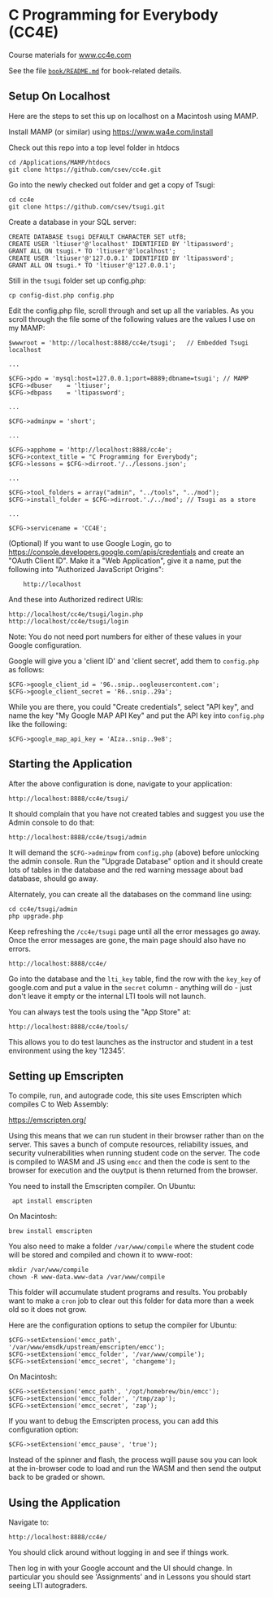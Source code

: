 
C Programming for Everybody (CC4E)
===========================

Course materials for www.cc4e.com

See the file [`book/README.md`](book/README.md) for book-related details.

Setup On Localhost
------------------

Here are the steps to set this up on localhost on a Macintosh using MAMP.

Install MAMP (or similar) using https://www.wa4e.com/install

Check out this repo into a top level folder in htdocs

    cd /Applications/MAMP/htdocs
    git clone https://github.com/csev/cc4e.git

Go into the newly checked out folder and get a copy of Tsugi:

    cd cc4e
    git clone https://github.com/csev/tsugi.git

Create a database in your SQL server:

    CREATE DATABASE tsugi DEFAULT CHARACTER SET utf8;
    CREATE USER 'ltiuser'@'localhost' IDENTIFIED BY 'ltipassword';
    GRANT ALL ON tsugi.* TO 'ltiuser'@'localhost';
    CREATE USER 'ltiuser'@'127.0.0.1' IDENTIFIED BY 'ltipassword';
    GRANT ALL ON tsugi.* TO 'ltiuser'@'127.0.0.1';

Still in the `tsugi` folder set up config.php:

    cp config-dist.php config.php

Edit the config.php file, scroll through and set up all the variables.  As you scroll through the file
some of the following values are the values I use on my MAMP:

    $wwwroot = 'http://localhost:8888/cc4e/tsugi';   // Embedded Tsugi localhost
    
    ...
    
    $CFG->pdo = 'mysql:host=127.0.0.1;port=8889;dbname=tsugi'; // MAMP
    $CFG->dbuser    = 'ltiuser';
    $CFG->dbpass    = 'ltipassword';
    
    ...
    
    $CFG->adminpw = 'short';
    
    ...
    
    $CFG->apphome = 'http://localhost:8888/cc4e';
    $CFG->context_title = "C Programming for Everybody";
    $CFG->lessons = $CFG->dirroot.'/../lessons.json';
    
    ... 
    
    $CFG->tool_folders = array("admin", "../tools", "../mod");
    $CFG->install_folder = $CFG->dirroot.'./../mod'; // Tsugi as a store
    
    ...
    
    $CFG->servicename = 'CC4E';

(Optional) If you want to use Google Login,
go to https://console.developers.google.com/apis/credentials and
create an "OAuth Client ID".  Make it a "Web Application", give it a name,
put the following into "Authorized JavaScript Origins":

        http://localhost

And these into Authorized redirect URIs:

    http://localhost/cc4e/tsugi/login.php
    http://localhost/cc4e/tsugi/login

Note: You do not need port numbers for either of these values in your Google
configuration.

Google will give you a 'client ID' and 'client secret', add them to `config.php`
as follows:

    $CFG->google_client_id = '96..snip..oogleusercontent.com';
    $CFG->google_client_secret = 'R6..snip..29a';

While you are there, you could "Create credentials", select "API
key", and name the key "My Google MAP API Key" and put the API
key into `config.php` like the following:

    $CFG->google_map_api_key = 'AIza..snip..9e8';

Starting the Application
------------------------

After the above configuration is done, navigate to your application:

    http://localhost:8888/cc4e/tsugi/

It should complain that you have not created tables and suggest you 
use the Admin console to do that:

    http://localhost:8888/cc4e/tsugi/admin

It will demand the `$CFG->adminpw` from `config.php` (above) before 
unlocking the admin console.  Run the "Upgrade Database" option and
it should create lots of tables in the database and the red warning
message about bad database, should go away.

Alternately, you can create all the databases on the command line using:

    cd cc4e/tsugi/admin
    php upgrade.php

Keep refreshing the `/cc4e/tsugi` page until all the error messages go away.
Once the error messages are gone, the main page should also have no errors.

    http://localhost:8888/cc4e/

Go into the database and the `lti_key` table, find the row with the `key_key`
of google.com and put a value in the `secret` column - anything will do - 
just don't leave it empty or the internal LTI tools will not launch.

You can always test the tools using the "App Store" at:

    http://localhost:8888/cc4e/tools/

This allows you to do test launches as the instructor and student in a test environment using the
key '12345'.

Setting up Emscripten
---------------------

To compile, run, and autograde code, this site uses Emscripten which compiles C to Web Assembly:

https://emscripten.org/

Using this means that we can run student in their browser rather than on the server.  This
saves a bunch of compute resources, reliability issues, and security vulnerabilities when
running student code on the server.  The code is compiled to WASM and JS using `emcc`
and then the code is sent to the browser for execution and the ouytput is thenn returned
from the browser.

You need to install the Emscripten compiler.  On Ubuntu:

     apt install emscripten  

On Macintosh:

    brew install emscripten

You also need to make a folder `/var/www/compile` where the student code will be stored
and compiled and chown it to www-root:

    mkdir /var/www/compile
    chown -R www-data.www-data /var/www/compile

This folder will accumulate student programs and results.  You probably want to make a 
`cron` job to clear out this folder for data more than a week old so it does not grow.

Here are the configuration options to setup the compiler for Ubuntu:

    $CFG->setExtension('emcc_path', '/var/www/emsdk/upstream/emscripten/emcc');
    $CFG->setExtension('emcc_folder', '/var/www/compile');
    $CFG->setExtension('emcc_secret', 'changeme');

On Macintosh: 

    $CFG->setExtension('emcc_path', '/opt/homebrew/bin/emcc');
    $CFG->setExtension('emcc_folder', '/tmp/zap');
    $CFG->setExtension('emcc_secret', 'zap');

If you want to debug the Emscripten process, you can add this configuration option:

    $CFG->setExtension('emcc_pause', 'true');

Instead of the spinner and flash, the process wqill pause sou you can look at
the in-browser code to load and run the WASM and then send the output back to
be graded or shown.

Using the Application
---------------------

Navigate to:

    http://localhost:8888/cc4e/

You should click around without logging in and see if things work.

Then log in with your Google account and the UI should change.  In particular you should
see 'Assignments' and in Lessons you should start seeing LTI autograders.


